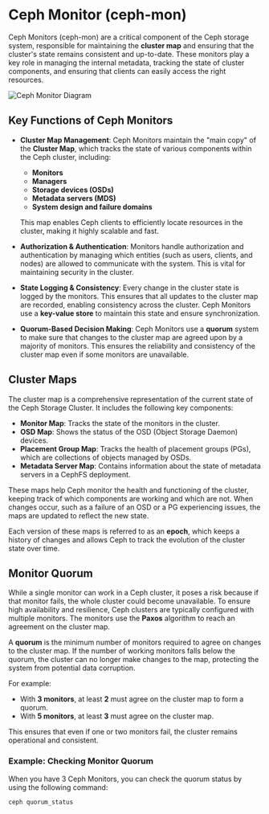 # Ceph Monitor (ceph-mon)

Ceph Monitors (ceph-mon) are a critical component of the Ceph storage system, responsible for maintaining the **cluster map** and ensuring that the cluster's state remains consistent and up-to-date. These monitors play a key role in managing the internal metadata, tracking the state of cluster components, and ensuring that clients can easily access the right resources.

![Ceph Monitor Diagram](https://access.redhat.com/webassets/avalon/d/Red_Hat_Ceph_Storage-4-Configuration_Guide-en-US/images/da8c304521e1a81a44daabffc9c049fd/110_Ceph_Configuration_updates_0720_03.png)

## Key Functions of Ceph Monitors

- **Cluster Map Management**: Ceph Monitors maintain the "main copy" of the **Cluster Map**, which tracks the state of various components within the Ceph cluster, including:
  - **Monitors**
  - **Managers**
  - **Storage devices (OSDs)**
  - **Metadata servers (MDS)**
  - **System design and failure domains**

  This map enables Ceph clients to efficiently locate resources in the cluster, making it highly scalable and fast.

- **Authorization & Authentication**: Monitors handle authorization and authentication by managing which entities (such as users, clients, and nodes) are allowed to communicate with the system. This is vital for maintaining security in the cluster.

- **State Logging & Consistency**: Every change in the cluster state is logged by the monitors. This ensures that all updates to the cluster map are recorded, enabling consistency across the cluster. Ceph Monitors use a **key-value store** to maintain this state and ensure synchronization.

- **Quorum-Based Decision Making**: Ceph Monitors use a **quorum** system to make sure that changes to the cluster map are agreed upon by a majority of monitors. This ensures the reliability and consistency of the cluster map even if some monitors are unavailable.

## Cluster Maps

The cluster map is a comprehensive representation of the current state of the Ceph Storage Cluster. It includes the following key components:

- **Monitor Map**: Tracks the state of the monitors in the cluster.
- **OSD Map**: Shows the status of the OSD (Object Storage Daemon) devices.
- **Placement Group Map**: Tracks the health of placement groups (PGs), which are collections of objects managed by OSDs.
- **Metadata Server Map**: Contains information about the state of metadata servers in a CephFS deployment.

These maps help Ceph monitor the health and functioning of the cluster, keeping track of which components are working and which are not. When changes occur, such as a failure of an OSD or a PG experiencing issues, the maps are updated to reflect the new state.

Each version of these maps is referred to as an **epoch**, which keeps a history of changes and allows Ceph to track the evolution of the cluster state over time.

## Monitor Quorum

While a single monitor can work in a Ceph cluster, it poses a risk because if that monitor fails, the whole cluster could become unavailable. To ensure high availability and resilience, Ceph clusters are typically configured with multiple monitors. The monitors use the **Paxos** algorithm to reach an agreement on the cluster map.

A **quorum** is the minimum number of monitors required to agree on changes to the cluster map. If the number of working monitors falls below the quorum, the cluster can no longer make changes to the map, protecting the system from potential data corruption.

For example:
- With **3 monitors**, at least **2** must agree on the cluster map to form a quorum.
- With **5 monitors**, at least **3** must agree on the cluster map.

This ensures that even if one or two monitors fail, the cluster remains operational and consistent.

### Example: Checking Monitor Quorum

When you have 3 Ceph Monitors, you can check the quorum status by using the following command:

```bash
ceph quorum_status
